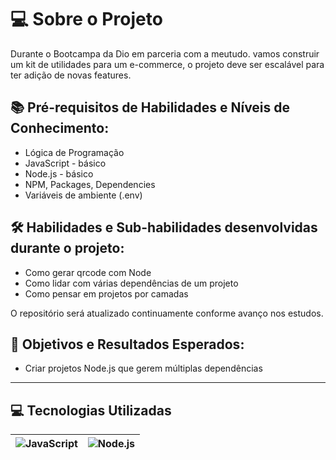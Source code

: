 # 💻 Sobre o Projeto

Durante o Bootcampa da Dio em parceria com a meutudo. vamos construir um kit de utilidades para um e-commerce, o projeto deve ser escalável para ter adição de novas features.

## 📚 Pré-requisitos de Habilidades e Níveis de Conhecimento:

 - Lógica de Programação
 - JavaScript - básico
 - Node.js - básico
 - NPM, Packages, Dependencies
 - Variáveis de ambiente (.env)

## 🛠 Habilidades e Sub-habilidades desenvolvidas durante o projeto:

 - Como gerar qrcode com Node
 - Como lidar com várias dependências de um projeto
 - Como pensar em projetos por camadas

O repositório será atualizado continuamente conforme avanço nos estudos.

## 🎯 Objetivos e Resultados Esperados:

 - Criar projetos Node.js que gerem múltiplas dependências

---

## 💻 Tecnologias Utilizadas
| ![JavaScript](https://img.shields.io/badge/JavaScript-F7DF1E?style=flat-square&logo=javascript&logoColor=black) | ![Node.js](https://img.shields.io/badge/Node.js-339933?style=flat-square&logo=node.js&logoColor=white) |
| ---------------------- | --------------------- |